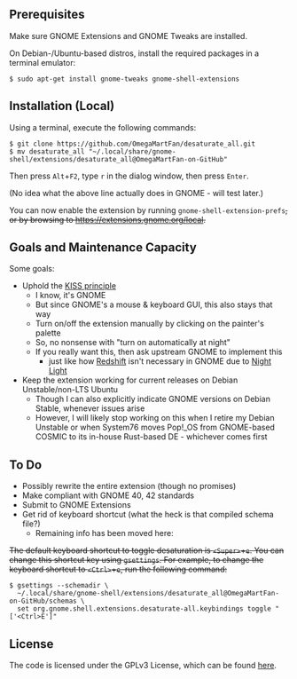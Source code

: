 ## Prerequisites

Make sure GNOME Extensions and GNOME Tweaks are installed.

On Debian-/Ubuntu-based distros, install the required packages in a terminal
emulator:
```
$ sudo apt-get install gnome-tweaks gnome-shell-extensions
```

## Installation (Local)

Using a terminal, execute the following commands:

```
$ git clone https://github.com/OmegaMartFan/desaturate_all.git
$ mv desaturate_all "~/.local/share/gnome-shell/extensions/desaturate_all@OmegaMartFan-on-GitHub"
```

Then press `Alt`+`F2`, type `r` in the dialog window, then press `Enter`.

(No idea what the above line actually does in GNOME - will test later.)

You can now enable the extension by running `gnome-shell-extension-prefs`~~, or by
browsing to https://extensions.gnome.org/local.~~

## Goals and Maintenance Capacity

Some goals:

* Uphold the [KISS principle](https://en.wikipedia.org/wiki/KISS_principle)
    * I know, it's GNOME
    * But since GNOME's a mouse & keyboard GUI, this also stays that way
    * Turn on/off the extension manually by clicking on the painter's palette
    * So, no nonsense with "turn on automatically at night"
    * If you really want this, then ask upstream GNOME to implement this
        * just like how [Redshift](https://en.wikipedia.org/wiki/Redshift_(software))
          isn't necessary in GNOME due to [Night Light](https://help.gnome.org/users/gnome-help/stable/display-night-light.html.en)
* Keep the extension working for current releases on Debian Unstable/non-LTS
  Ubuntu
    * Though I can also explicitly indicate GNOME versions on Debian Stable,
      whenever issues arise
    * However, I will likely stop working on this when I retire my Debian
      Unstable or when System76 moves Pop!\_OS from GNOME-based COSMIC to its
      in-house Rust-based DE - whichever comes first

## To Do

* Possibly rewrite the entire extension (though no promises)
* Make compliant with GNOME 40, 42 standards
* Submit to GNOME Extensions
* Get rid of keyboard shortcut (what the heck is that compiled schema file?)
    * Remaining info has been moved here:

~~The default keyboard shortcut to toggle desaturation is `<Super>`+`e`. You can
change this shortcut key using `gsettings`. For example, to change the keyboard
shortcut to `<Ctrl>`+`e`, run the following command:~~

```
$ gsettings --schemadir \
  ~/.local/share/gnome-shell/extensions/desaturate_all@OmegaMartFan-on-GitHub/schemas \
  set org.gnome.shell.extensions.desaturate-all.keybindings toggle "['<Ctrl>E']"
```

## License

The code is licensed under the GPLv3 License, which can be found [here](LICENSE).
